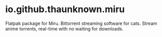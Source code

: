 # io.github.thaunknown.miru
Flatpak package for Miru. Bittorrent streaming software for cats. Stream anime torrents, real-time with no waiting for downloads.
